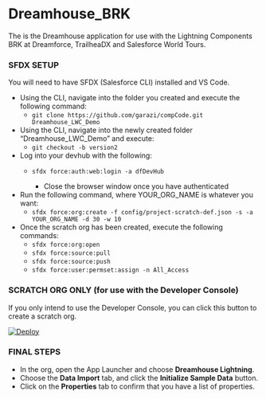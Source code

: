 # Dreamhouse_BRK

The is the Dreamhouse application for use with the Lightning Components BRK at Dreamforce, TrailheaDX and Salesforce World Tours.

### SFDX SETUP
You will need to have SFDX (Salesforce CLI) installed and VS Code.

* Using the CLI, navigate into the folder you created and execute the following command:
    * `git clone https://github.com/garazi/compCode.git Dreamhouse_LWC_Demo`
* Using the CLI, navigate into the newly created folder “Dreamhouse_LWC_Demo” and execute:
    * `git checkout -b version2`
* Log into your devhub with the following:
    * `sfdx force:auth:web:login -a dfDevHub`

        * Close the browser window once you have authenticated
* Run the following command, where YOUR_ORG_NAME is whatever you want:
    * `sfdx force:org:create -f config/project-scratch-def.json -s -a YOUR_ORG_NAME -d 30 -w 10`
* Once the scratch org has been created, execute the following commands:
    * `sfdx force:org:open`
    * `sfdx force:source:pull`
    * `sfdx force:source:push`
    * `sfdx force:user:permset:assign -n All_Access`

### SCRATCH ORG ONLY (for use with the Developer Console)
If you only intend to use the Developer Console, you can click this button to create a scratch org.

[![Deploy](https://deploy-to-sfdx.com/dist/assets/images/DeployToSFDX.svg)](https://sfdx-deployer-app.herokuapp.com/launch?template=https://github.com/garazi/Dreamhouse_BRK)


### FINAL STEPS

* In the org, open the App Launcher and choose **Dreamhouse Lightning**.
* Choose the **Data Import** tab, and click the **Initialize Sample Data** button.
* Click on the **Properties** tab to confirm that you have a list of properties.
